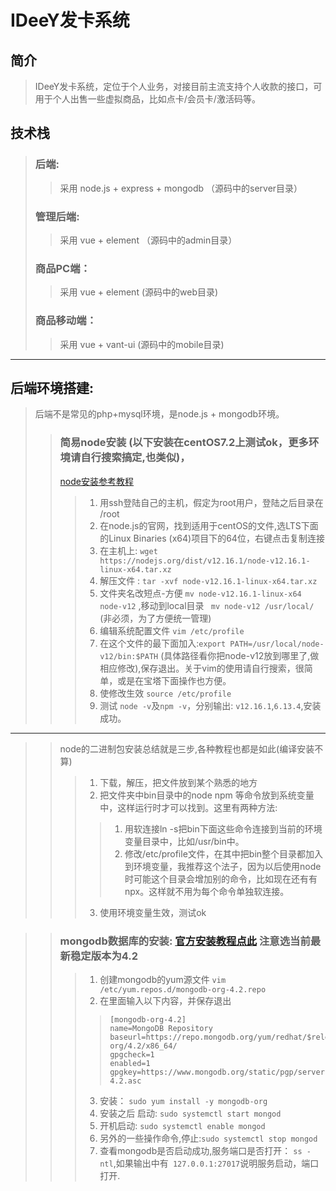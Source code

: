 # IDeeY发卡系统


## 简介
> IDeeY发卡系统，定位于个人业务，对接目前主流支持个人收款的接口，可用于个人出售一些虚拟商品，比如点卡/会员卡/激活码等。


## 技术栈
> ### 后端:
>> 采用 node.js + express + mongodb   （源码中的server目录）
> ###  管理后端:
>> 采用 vue + element （源码中的admin目录）
> ### 商品PC端：
>> 采用 vue + element (源码中的web目录)
> ### 商品移动端：
>> 采用 vue + vant-ui  (源码中的mobile目录)
___

## 后端环境搭建:
> 后端不是常见的php+mysql环境，是node.js + mongodb环境。
>> ### 简易node安装 (以下安装在centOS7.2上测试ok，更多环境请自行搜索搞定,也类似)，
>> [node安装参考教程](https://www.cnblogs.com/Logan626/p/11191894.html)
>>> 1. 用ssh登陆自己的主机，假定为root用户，登陆之后目录在 /root
>>> 2. 在node.js的官网，找到适用于centOS的文件,选LTS下面的Linux Binaries (x64)项目下的64位，右键点击复制连接 
>>> 3. 在主机上:  `wget https://nodejs.org/dist/v12.16.1/node-v12.16.1-linux-x64.tar.xz`
>>> 4. 解压文件 : `tar -xvf node-v12.16.1-linux-x64.tar.xz`
>>> 5. 文件夹名改短点-方便 `mv node-v12.16.1-linux-x64 node-v12`  ,移动到local目录 ` mv node-v12 /usr/local/` (非必须，为了方便统一管理)
>>> 6. 编辑系统配置文件 `vim /etc/profile`
>>> 7. 在这个文件的最下面加入:`export PATH=/usr/local/node-v12/bin:$PATH` (具体路径看你把node-v12放到哪里了,做相应修改),保存退出。关于vim的使用请自行搜索，很简单，或是在宝塔下面操作也方便。
>>> 8. 使修改生效 `source /etc/profile` 
>>> 9. 测试 `node -v`及`npm -v`，分别输出:  `v12.16.1`,`6.13.4`,安装成功。
___
>> node的二进制包安装总结就是三步,各种教程也都是如此(编译安装不算)
>>> 1. 下载，解压，把文件放到某个熟悉的地方
>>> 2. 把文件夹中bin目录中的node  npm 等命令放到系统变量中，这样运行时才可以找到。这里有两种方法:
>>>> 1. 用软连接ln -s把bin下面这些命令连接到当前的环境变量目录中，比如/usr/bin中。
>>>> 2. 修改/etc/profile文件，在其中把bin整个目录都加入到环境变量，我推荐这个法子，因为以后使用node时可能这个目录会增加别的命令，比如现在还有有npx。这样就不用为每个命令单独软连接。
>>> 3. 使用环境变量生效，测试ok


>> ### mongodb数据库的安装: [官方安装教程点此](https://docs.mongodb.com/master/tutorial/install-mongodb-on-red-hat/)  注意选当前最新稳定版本为4.2
>>> 1. 创建mongodb的yum源文件 `vim /etc/yum.repos.d/mongodb-org-4.2.repo`
>>> 2. 在里面输入以下内容，并保存退出
>>>> ```
>>>> [mongodb-org-4.2]
>>>> name=MongoDB Repository
>>>> baseurl=https://repo.mongodb.org/yum/redhat/$releasever/mongodb-org/4.2/x86_64/
>>>> gpgcheck=1
>>>> enabled=1
>>>> gpgkey=https://www.mongodb.org/static/pgp/server-4.2.asc
>>>> ```
>>> 3. 安装： `sudo yum install -y mongodb-org`
>>> 4. 安装之后 启动: `sudo systemctl start mongod`
>>> 5. 开机启动:   `sudo systemctl enable mongod`
>>> 6. 另外的一些操作命令,停止:`sudo systemctl stop mongod`
>>> 7. 查看mongodb是否启动成功,服务端口是否打开： `ss -ntl`,如果输出中有` 127.0.0.1:27017`说明服务启动，端口打开.


